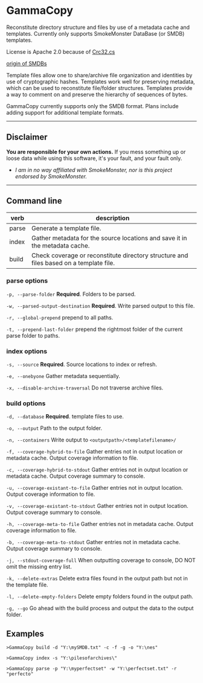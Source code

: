 # GammaCopy

Reconstitute directory structure and files by use of a metadata cache and templates.  Currently only supports SmokeMonster DataBase (or SMDB) templates.


License is Apache 2.0 because of [Crc32.cs](https://github.com/damieng/DamienGKit/blob/master/CSharp/DamienG.Library/Security/Cryptography/Crc32.cs)

[origin of SMDBs](https://github.com/SmokeMonsterPacks/EverDrive-Packs-Lists-Database)

Template files allow one to share/archive file organization and identities by use of cryptographic hashes.  Templates work well for preserving metadata, which can be used to reconstitute file/folder structures.  Templates provide a way to comment on and preserve the hierarchy of sequences of bytes.

GammaCopy currently supports only the SMDB format.  Plans include adding support for additional template formats.

***
## Disclaimer
**You are responsible for your own actions.** If you mess something up or loose data while using this software, it's your fault, and your fault only.

- *I am in no way affiliated with SmokeMonster, nor is this project endorsed by SmokeMonster.*

***

## Command line

| verb  | description                                                                                       |
|-------|---------------------------------------------------------------------------------------------------|
| parse | Generate a template file.                                                                         |
| index | Gather metadata for the source locations and save it in the metadata cache.                       |
| build | Check coverage or reconstitute directory structure and files based on a template file.            |

### parse options

`-p, --parse-folder`                **Required**. Folders to be parsed.

`-w, --parsed-output-destination`    **Required**. Write parsed output to this file.

`-r, --global-prepend`               prepend to all paths.

`-t, --prepend-last-folder`          prepend the rightmost folder of the current parse folder to paths.

### index options

`-s, --source`        **Required**. Source locations to index or refresh.

`-e, --onebyone`    Gather metadata sequentially.

`-x, --disable-archive-traversal`    Do not traverse archive files.

### build options

`-d, --database` **Required**. template files to use.

`-o, --output` Path to the output folder.

`-n, --containers` Write output to `<outputpath>/<templatefilename>/`

`-f, --coverage-hybrid-to-file` Gather entries not in output location or metadata cache. Output coverage information to file.

`-c, --coverage-hybrid-to-stdout` Gather entries not in output location or metadata cache. Output coverage summary to console.

`-u, --coverage-existant-to-file` Gather entries not in output location. Output coverage information to file.

`-v, --coverage-existant-to-stdout` Gather entries not in output location. Output coverage summary to console.

`-h, --coverage-meta-to-file` Gather entries not in metadata cache. Output coverage information to file.

`-b, --coverage-meta-to-stdout` Gather entries not in metadata cache. Output coverage summary to console.

`-j, --stdout-coverage-full` When outputting coverage to console, DO NOT omit the missing entry list.

`-k, --delete-extras` Delete extra files found in the output path but not in the template file.

`-l, --delete-empty-folders` Delete empty folders found in the output path.

`-g, --go` Go ahead with the build process and output the data to the output folder.

## Examples

`>GammaCopy build -d "Y:\mySMDB.txt" -c -f -g -o "Y:\nes"`

`>GammaCopy index -s "Y:\pilesofarchives\"`

`>GammaCopy parse -p "Y:\myperfectset" -w "Y:\perfectset.txt" -r "perfecto"`
